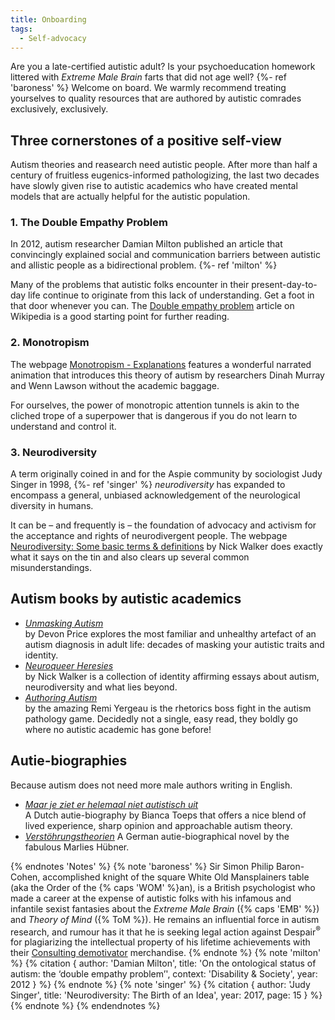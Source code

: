 ```yaml
---
title: Onboarding
tags:
  - Self-advocacy
---
```


Are you a late-certified autistic adult? Is your psychoeducation homework littered with 
*Extreme Male Brain* farts that did not age well?
{%- ref 'baroness' %}
Welcome on board.
We warmly recommend treating yourselves to quality resources that are authored by autistic comrades exclusively, exclusively.

## Three cornerstones of a positive self-view

Autism theories and reasearch need autistic people. After more than half a century of fruitless eugenics-informed pathologizing, the last two decades have slowly given rise to autistic academics who have created mental models that are actually helpful for the autistic population.

### 1. The Double Empathy Problem

In 2012, autism researcher Damian Milton published an article that convincingly explained social and communication barriers between autistic and allistic people as a bidirectional problem.
{%- ref 'milton' %} 

Many of the problems that autistic folks encounter in their present-day-to-day life continue to originate from this lack of understanding. Get a foot in that door whenever you can. The 
[Double empathy problem](https://en.wikipedia.org/wiki/Double_empathy_problem) 
article on Wikipedia is a good starting point for further reading.

### 2. Monotropism

The webpage 
[Monotropism - Explanations](https://monotropism.org/explanations/)
features a wonderful narrated animation that introduces this theory of autism by researchers Dinah Murray and Wenn Lawson without the academic baggage.

For ourselves, the power of monotropic attention tunnels is akin to the cliched trope of a superpower that is dangerous if you do not learn to understand and control it.

### 3. Neurodiversity

A term originally coined in and for the Aspie community by sociologist Judy Singer in 1998,
{%- ref 'singer' %}
*neurodiversity* has expanded to encompass a general, unbiased acknowledgement of the neurological diversity in humans.

It can be – and frequently is – the foundation of advocacy and activism for the acceptance and rights of neurodivergent people. 
The webpage 
[Neurodiversity: Some basic terms & definitions](https://neuroqueer.com/neurodiversity-terms-and-definitions/)
by Nick Walker does exactly what it says on the tin and also clears up several common misunderstandings.

## Autism books by autistic academics

- [*Unmasking Autism*](https://www.penguinrandomhouse.com/books/688819/unmasking-autism-by-devon-price-phd/)
  <br>
  by Devon Price explores the most familiar and unhealthy artefact of an autism diagnosis in adult life: decades of masking your autistic traits and identity.
- [*Neuroqueer Heresies*](https://neuroqueer.com/neuroqueer-heresies/)
  <br>
  by Nick Walker is a collection of identity affirming essays about autism, neurodiversity and what lies beyond.
- [*Authoring Autism*](https://remiyergeau.com/autistry/)
  <br>
  by the amazing Remi Yergeau is the rhetorics boss fight in the autism pathology game. Decidedly not a single, easy read, they boldly go where no autistic academic has gone before!

## Autie-biographies

Because autism does not need more male authors writing in English.

- [*Maar je ziet er helemaal niet autistisch uit*<!-- nl -->](https://www.maarjezieterhelemaalnietautistischuit.nl/)
  <br>
  A Dutch autie-biography by Bianca Toeps that offers a nice blend of lived experience, sharp opinion and approachable autism theory.
- [*Verstöhrungstheorien*<!-- de -->](https://www.robotinabox.de/verstoerungstheorien1/)
  A German autie-biographical novel by the fabulous Marlies Hübner.

{% endnotes 'Notes' %}
  {% note 'baroness' %}
    Sir Simon Philip Baron-Cohen, accomplished knight of the square White Old Mansplainers table 
    (aka the Order of the {% caps 'WOM' %}an), 
    is a British psychologist who made a career at the expense of autistic folks with his infamous and infantile sexist fantasies about the *Extreme Male Brain* ({% caps 'EMB' %}) and 
    *Theory of Mind* ({% ToM %}).
    He remains an influential force in autism research, and rumour has it that he is seeking legal action against Despair<sup>®</sup> for plagiarizing the intellectual property of his lifetime achievements with their
    [Consulting demotivator](https://despair.com/products/consulting)
    merchandise.
  {% endnote %}
  {% note 'milton' %}
    {% citation {
      author: 'Damian Milton',
      title: 'On the ontological status of autism: the ‘double empathy problem’',
      context: 'Disability & Society',
      year: 2012
    } %}
  {% endnote %}
  {% note 'singer' %}
    {% citation {
      author: 'Judy Singer',
      title: 'Neurodiversity: The Birth of an Idea',
      year: 2017,
      page: 15
    } %}
  {% endnote %}
{% endendnotes %}
